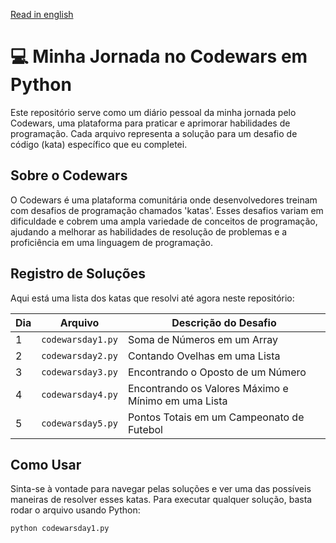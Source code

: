 [Read in english](README.md)

# 💻 Minha Jornada no Codewars em Python

Este repositório serve como um diário pessoal da minha jornada pelo Codewars, uma plataforma para praticar e aprimorar habilidades de programação. Cada arquivo representa a solução para um desafio de código (kata) específico que eu completei.

## Sobre o Codewars

O Codewars é uma plataforma comunitária onde desenvolvedores treinam com desafios de programação chamados 'katas'. Esses desafios variam em dificuldade e cobrem uma ampla variedade de conceitos de programação, ajudando a melhorar as habilidades de resolução de problemas e a proficiência em uma linguagem de programação.

## Registro de Soluções

Aqui está uma lista dos katas que resolvi até agora neste repositório:

| Dia | Arquivo              | Descrição do Desafio                                   |
|-----|----------------------|--------------------------------------------------------|
| 1   | `codewarsday1.py`    | Soma de Números em um Array                            |
| 2   | `codewarsday2.py`    | Contando Ovelhas em uma Lista                          |
| 3   | `codewarsday3.py`    | Encontrando o Oposto de um Número                      |
| 4   | `codewarsday4.py`    | Encontrando os Valores Máximo e Mínimo em uma Lista    |
| 5   | `codewarsday5.py`    | Pontos Totais em um Campeonato de Futebol              |

## Como Usar

Sinta-se à vontade para navegar pelas soluções e ver uma das possíveis maneiras de resolver esses katas. Para executar qualquer solução, basta rodar o arquivo usando Python:

```sh
python codewarsday1.py
```
